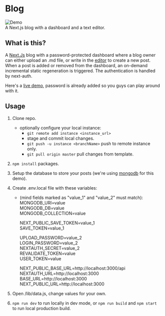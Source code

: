 # Blog

![Demo](https://res.cloudinary.com/dft2z1qwf/image/upload/v1648140535/screenshot_y9dhoi.png)
<br>
A Next.js blog with a dashboard and a text editor.

## What is this?

A [Next.Js](https://nextjs.org) blog with a password-protected dashboard where a blog owner can either upload an .md file, or write in the [editor](https://github.com/uiwjs/react-md-editor) to create a new post. When a post is added or removed from the dashboard, an on-demand incremental static regeneration is triggered. The authentication is handled by next-auth.

Here's a [live demo](https://blog-gmzi.vercel.app), password is already added so you guys can play around with it.

## Usage

1. Clone repo.
   - optionally configure your local instance:
     - `git remote add instance <instance_url>`
     - stage and commit local changes.
     - `git push -u instance <branchName>` push to remote instance only.
     - `git pull origin master` pull changes from template.
2. `npm install` packages.
3. Setup the database to store your posts (we're using [mongodb](https://www.mongodb.com) for this demo).
4. Create .env.local file with these variables:

   - (mind fields marked as "value_1" and "value_2" must match):  
      MONGODB_URI=value  
      MONGODB_DB=value  
      MONGODB_COLLECTION=value

     NEXT_PUBLIC_SAVE_TOKEN=value_1  
      SAVE_TOKEN=value_1

     UPLOAD_PASSWORD=value_2  
      LOGIN_PASSWORD=value_2  
      NEXTAUTH_SECRET=value_2  
      REVALIDATE_TOKEN=value  
      USER_TOKEN=value

     NEXT_PUBLIC_BASE_URL=http://localhost:3000/api  
      NEXTAUTH_URL=http://localhost:3000  
      BASE_URL=http://localhost:3000  
      NEXT_PUBLIC_URL=http://localhost:3000

5. Open /lib/data.js, change values for your own.
6. `npm run dev` to run locally in dev mode, or `npm run build` and `npm start` to run local production build.
